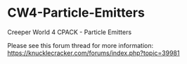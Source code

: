 # CW4-Particle-Emitters
Creeper World 4 CPACK - Particle Emitters

Please see this forum thread for more information: https://knucklecracker.com/forums/index.php?topic=39981
